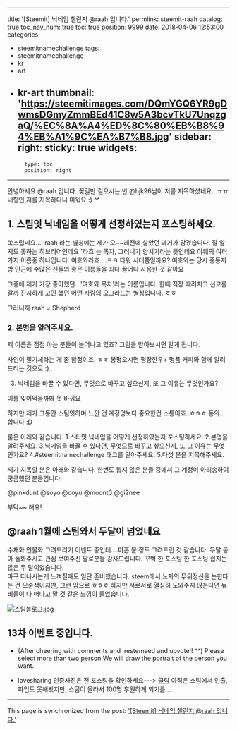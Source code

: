 
---
title: '[Steemit] 닉네임 챌린지  @raah 입니다.'
permlink: steemit-raah
catalog: true
toc_nav_num: true
toc: true
position: 9999
date: 2018-04-06 12:53:00
categories:
- steemitnamechallenge
tags:
- steemitnamechallenge
- kr
- art
- kr-art
thumbnail: 'https://steemitimages.com/DQmYGQ6YR9gDwmsDGmyZmmBEd41C8w5A3bcvTkU7UnqzgaQ/%EC%8A%A4%ED%8C%80%EB%B8%94%EB%A1%9C%EA%B7%B8.jpg'
sidebar:
    right:
        sticky: true
widgets:
    -
        type: toc
        position: right
---


안녕하세요 @raah 입니다. 
꽃길만 걸으시는 반 @hjk96님이 저를 지목하셨네요...ㅠㅠ
내향인 저를 지목하다니   미워요 :) ^^

## 1. 스팀잇 닉네임을 어떻게 선정하였는지 포스팅하세요.

쑥스럽네요....
 raah 라는 별칭에는 제가 오~~래전에  살았던 과거가 담겼습니다.
잘 알지도 못하는 히브리어인데요
'라흐'는  목자, 그러니가 양치기라는 뜻인데요
야훼의 여러가지 이름중 하나입니다.    여호와라흐....ㅋㅋ
다윗 시대쯤일까요? 
여호와는 당시 중동지방 인근에 수많은 신들의 좋은 이름들을 죄다 끌어다 사용한 것 같아요

그중에 제가 가장 좋아했던.. '여호와 목자'라는 이름입니다. 
한때 직장 때려치고 선교를 갈까 진지하게 고민 했던 
어떤 사람의  오그라드는 별칭입니다.  ㅎㅎ

그러니까 raah = Shepherd 
 
### 2. 본명을 알려주세요.
제 이름은 점점 아는 분들이 늘어나고 있죠?
그림을 받아보시면 
알게 됩니다. 

사인이 필기체라는 게 좀 함정이죠. ㅎㅎ
봉평오시면 평창한우+  명품 커피와 함께 알려드리는 것으로 :)..

3. 닉네임을 바꿀 수 있다면, 무엇으로 바꾸고 싶으신지, 또 그 이유는 무엇인가요?

 이름 잊어먹을까봐 못 바꿔요


하지만 제가 그동안 스팀잇하며 느낀 건
계정명보다 중요한건 소통이죠..ㅎㅎㅎ 동의..
합니다 :D

룰은 아래와 같습니다.
1.스티밋 닉네임을 어떻게 선정하였는지 포스팅하세요.
2.본명을 알려주세요.
3.닉네임을 바꿀 수 있다면, 무엇으로 바꾸고 싶으신지, 또 그 이유는 무엇인가요?
4.#steemitnamechallenge 태그를 달아주세요.
5.다섯 분을 지목해주세요.

제가 지목할 분은 아래와 같습니다.
한번도 뵙지 않은 분들 중에서 그 계정이 아리송하여 궁금했던 분들입니다.

@pinkdunt 
@soyo
@coyu
@moont0
@gi2nee

부탁~~ 해요!



## @raah 1월에 스팀와서  두달이 넘었네요

수채화 인물화 그려드리기 이벤트 중인데....마흔 분 정도 그려드린 것 같습니다.
두달 동아 돌봐주시고 관심 보여주신 팔로분들 감사드립니다.  꾸벅 
한  포스팅 한 포스팅 쉽지는 않은 두 달이었습니다.   
마구 떠나시는게 느껴질때도 일단 존버했습니다. 
 steem에서 노자의 무위정신을 논한다는 건 모순적이지만, 그런 맘으로  ㅎㅎㅎ
하지만 서로서로 열심히 도와주지 않는다면
뉴비들이 다 떠나고 말 것 같은 느낌이 들었습니다. 

![스팀블로그.jpg](https://steemitimages.com/DQmYGQ6YR9gDwmsDGmyZmmBEd41C8w5A3bcvTkU7UnqzgaQ/%EC%8A%A4%ED%8C%80%EB%B8%94%EB%A1%9C%EA%B7%B8.jpg)

## 13차 이벤트 중입니다.
* (After cheering with comments and ,restemeed and upvote!! ^^)
Please select more than two person
We will draw the portrait of the person you want.

 
* lovesharing 인증사진은 전 포스팅을 확인하세요---> [클릭](https://steemkr.com/kr-event/@raah/9-khaiyoui-event-i-will-draw-and-give-your-portrait-n-lovesharing)
아직은 스팀에서 인출, 파업도 못해봤지만, 스팀이 올라서 100명 후원하게 되기를....

- - -

This page is synchronized from the post: ['[Steemit] 닉네임 챌린지  @raah 입니다.'](https://steemit.com/@raah/steemit-raah)
